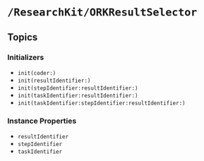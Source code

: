 # ``/ResearchKit/ORKResultSelector``

<!-- The content below this line is auto-generated and is redundant. You should either incorporate it into your content above this line or delete it. -->

## Topics

### Initializers

- ``init(coder:)``
- ``init(resultIdentifier:)``
- ``init(stepIdentifier:resultIdentifier:)``
- ``init(taskIdentifier:resultIdentifier:)``
- ``init(taskIdentifier:stepIdentifier:resultIdentifier:)``

### Instance Properties

- ``resultIdentifier``
- ``stepIdentifier``
- ``taskIdentifier``